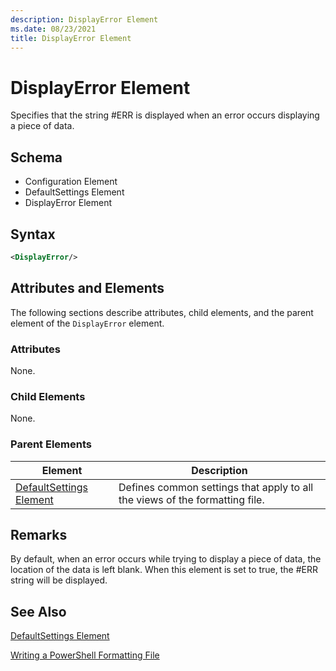```yaml
---
description: DisplayError Element
ms.date: 08/23/2021
title: DisplayError Element
---
```

# DisplayError Element

Specifies that the string #ERR is displayed when an error occurs displaying a piece of data.

## Schema

- Configuration Element
- DefaultSettings Element
- DisplayError Element

## Syntax

```xml
<DisplayError/>
```

## Attributes and Elements

The following sections describe attributes, child elements, and the parent element of the
`DisplayError` element.

### Attributes

None.

### Child Elements

None.

### Parent Elements

|Element|Description|
|-------------|-----------------|
|[DefaultSettings Element](./defaultsettings-element-format.md)|Defines common settings that apply to all the views of the formatting file.|

## Remarks

By default, when an error occurs while trying to display a piece of data, the location of the data
is left blank. When this element is set to true, the #ERR string will be displayed.

## See Also

[DefaultSettings Element](./defaultsettings-element-format.md)

[Writing a PowerShell Formatting File](./writing-a-powershell-formatting-file.md)
